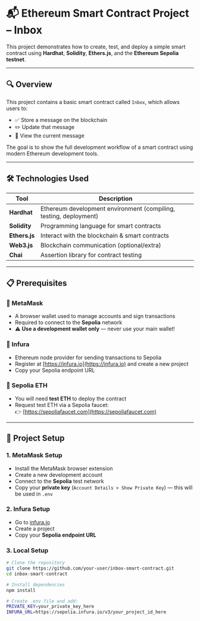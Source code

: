 # 📬 Ethereum Smart Contract Project – Inbox

This project demonstrates how to create, test, and deploy a simple smart contract using **Hardhat**, **Solidity**, **Ethers.js**, and the **Ethereum Sepolia testnet**.

---

## 🔍 Overview

This project contains a basic smart contract called `Inbox`, which allows users to:

- ✅ Store a message on the blockchain  
- ✏️ Update that message  
- 🔎 View the current message  

The goal is to show the full development workflow of a smart contract using modern Ethereum development tools.

---

## 🛠 Technologies Used

| Tool        | Description                                      |
|-------------|--------------------------------------------------|
| **Hardhat** | Ethereum development environment (compiling, testing, deployment) |
| **Solidity**| Programming language for smart contracts         |
| **Ethers.js**| Interact with the blockchain & smart contracts  |
| **Web3.js** | Blockchain communication (optional/extra)        |
| **Chai**    | Assertion library for contract testing           |

---

## 📋 Prerequisites

### 🦊 MetaMask
- A browser wallet used to manage accounts and sign transactions  
- Required to connect to the **Sepolia** network  
- ⚠️ **Use a development wallet only** — never use your main wallet!  

### 🔌 Infura
- Ethereum node provider for sending transactions to Sepolia  
- Register at [https://infura.io](https://infura.io) and create a new project  
- Copy your Sepolia endpoint URL  

### 🧪 Sepolia ETH
- You will need **test ETH** to deploy the contract  
- Request test ETH via a Sepolia faucet:  
  👉 [https://sepoliafaucet.com](https://sepoliafaucet.com)

---

## 🚀 Project Setup

### 1. MetaMask Setup
- Install the MetaMask browser extension  
- Create a new development account  
- Connect to the **Sepolia** test network  
- Copy your **private key** (`Account Details > Show Private Key`) — this will be used in `.env`

### 2. Infura Setup
- Go to [infura.io](https://infura.io)  
- Create a project  
- Copy your **Sepolia endpoint URL**

### 3. Local Setup
```bash
# Clone the repository
git clone https://github.com/your-user/inbox-smart-contract.git
cd inbox-smart-contract

# Install dependencies
npm install

# Create .env file and add:
PRIVATE_KEY=your_private_key_here
INFURA_URL=https://sepolia.infura.io/v3/your_project_id_here
